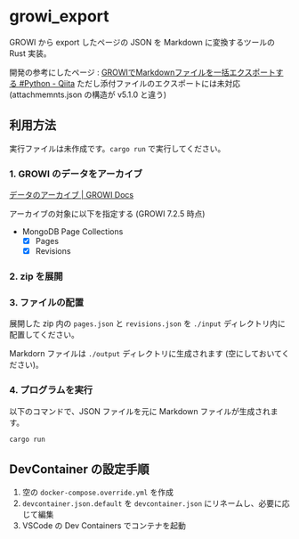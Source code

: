 # growi_export

GROWI から export したページの JSON を Markdown に変換するツールの Rust 実装。

開発の参考にしたページ : [GROWIでMarkdownファイルを一括エクスポートする #Python - Qiita](https://qiita.com/plumchang/items/ef078bdc9e6a18e3f2f4)
ただし添付ファイルのエクスポートには未対応 (attachmemnts.json の構造が v5.1.0 と違う)

## 利用方法

実行ファイルは未作成です。`cargo run` で実行してください。

### 1. GROWI のデータをアーカイブ

[データのアーカイブ | GROWI Docs](https://docs.growi.org/ja/admin-guide/management-cookbook/export.html)

アーカイブの対象に以下を指定する (GROWI 7.2.5 時点)

- MongoDB Page Collections
  - [x] Pages
  - [x] Revisions

### 2. zip を展開

### 3. ファイルの配置

展開した zip 内の `pages.json` と `revisions.json` を `./input` ディレクトリ内に配置してください。

Markdorn ファイルは `./output` ディレクトリに生成されます (空にしておいてください)。

### 4. プログラムを実行

以下のコマンドで、JSON ファイルを元に Markdown ファイルが生成されます。

```bash
cargo run
```

## DevContainer の設定手順

1. 空の `docker-compose.override.yml` を作成
2. `devcontainer.json.default` を `devcontainer.json` にリネームし、必要に応じて編集
3. VSCode の Dev Containers でコンテナを起動
